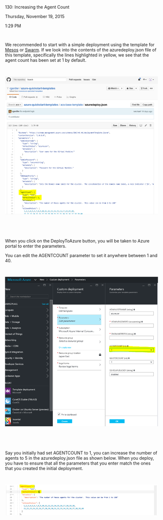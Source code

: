 130: Increasing the Agent Count

Thursday, November 19, 2015

1:29 PM

 

We recommended to start with a simple deployment using the template for [Mesos](https://github.com/rgardler/azure-quickstart-templates/tree/acs/acs-mesos-full-template) or [Swarm](https://github.com/rgardler/azure-quickstart-templates/tree/acs/acs-swarm-full-template). If we look into the contents of the azuredeploy.json file of this template, specifically the lines highlighted in yellow, we see that the agent count has been set at 1 by default.

 

![](images\130/media/image1.png)

 

 

When you click on the DeployToAzure button, you will be taken to Azure portal to enter the parameters.

You can edit the AGENTCOUNT parameter to set it anywhere between 1 and 40.

 

![](images\130/media/image2.png)

 

 

Say you initially had set AGENTCOUNT to 1, you can increase the number of agents to 5 in the azuredeploy.json file as shown below. When you deploy, you have to ensure that all the parameters that you enter match the ones that you created the initial deployment.

 

![](images\130/media/image3.png)
